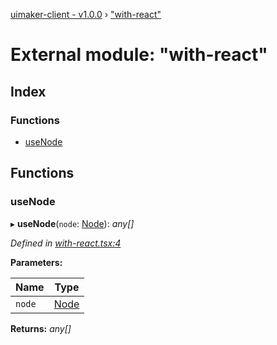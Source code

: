 [uimaker-client - v1.0.0](../README.md) › ["with-react"](_with_react_.md)

# External module: "with-react"

## Index

### Functions

* [useNode](_with_react_.md#usenode)

## Functions

###  useNode

▸ **useNode**(`node`: [Node](../interfaces/_uimaker_.node.md)): *any[]*

*Defined in [with-react.tsx:4](https://github.com/yadomi/node-red-contrib-uimaker/blob/8a18795/client/src/with-react.tsx#L4)*

**Parameters:**

Name | Type |
------ | ------ |
`node` | [Node](../interfaces/_uimaker_.node.md) |

**Returns:** *any[]*
